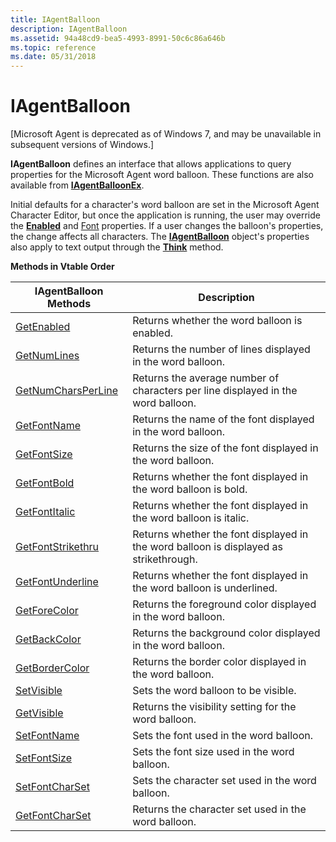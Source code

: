 ```yaml
---
title: IAgentBalloon
description: IAgentBalloon
ms.assetid: 94a48cd9-bea5-4993-8991-50c6c86a646b
ms.topic: reference
ms.date: 05/31/2018
---
```


# IAgentBalloon

\[Microsoft Agent is deprecated as of Windows 7, and may be unavailable in subsequent versions of Windows.\]

**IAgentBalloon** defines an interface that allows applications to query properties for the Microsoft Agent word balloon. These functions are also available from [**IAgentBalloonEx**](https://www.bing.com/search?q=**IAgentBalloonEx**).

Initial defaults for a character's word balloon are set in the Microsoft Agent Character Editor, but once the application is running, the user may override the [**Enabled**](enabled-property.md) and [Font](fontname-property.md) properties. If a user changes the balloon's properties, the change affects all characters. The [**IAgentBalloon**](/windows/desktop/lwef/iagentballoon) object's properties also apply to text output through the [**Think**](think-method.md) method.

**Methods in Vtable Order**



| IAgentBalloon Methods                                       | Description                                                                           |
|-------------------------------------------------------------|---------------------------------------------------------------------------------------|
| [GetEnabled](iagentballoon--getenabled.md)                 | Returns whether the word balloon is enabled.                                          |
| [GetNumLines](iagentballoon--getnumlines.md)               | Returns the number of lines displayed in the word balloon.                            |
| [GetNumCharsPerLine](iagentballoon--getnumcharsperline.md) | Returns the average number of characters per line displayed in the word balloon.      |
| [GetFontName](iagentballoon--getfontname.md)               | Returns the name of the font displayed in the word balloon.                           |
| [GetFontSize](iagentballoon--getfontsize.md)               | Returns the size of the font displayed in the word balloon.                           |
| [GetFontBold](iagentballoon--getfontbold.md)               | Returns whether the font displayed in the word balloon is bold.                       |
| [GetFontItalic](iagentballoon--getfontitalic.md)           | Returns whether the font displayed in the word balloon is italic.                     |
| [GetFontStrikethru](iagentballoon--getfontstrikethru.md)   | Returns whether the font displayed in the word balloon is displayed as strikethrough. |
| [GetFontUnderline](iagentballoon--getfontunderline.md)     | Returns whether the font displayed in the word balloon is underlined.                 |
| [GetForeColor](iagentballoon--getforecolor.md)             | Returns the foreground color displayed in the word balloon.                           |
| [GetBackColor](iagentballoon--getbackcolor.md)             | Returns the background color displayed in the word balloon.                           |
| [GetBorderColor](iagentballoon--getbordercolor.md)         | Returns the border color displayed in the word balloon.                               |
| [SetVisible](iagentballoon--setvisible.md)                 | Sets the word balloon to be visible.                                                  |
| [GetVisible](iagentballoon--getvisible.md)                 | Returns the visibility setting for the word balloon.                                  |
| [SetFontName](iagentballoon--setfontname.md)               | Sets the font used in the word balloon.                                               |
| [SetFontSize](iagentballoon--setfontsize.md)               | Sets the font size used in the word balloon.                                          |
| [SetFontCharSet](iagentballoon--setfontcharset.md)         | Sets the character set used in the word balloon.                                      |
| [GetFontCharSet](iagentballoon--getfontcharset.md)         | Returns the character set used in the word balloon.                                   |



 

 

 

